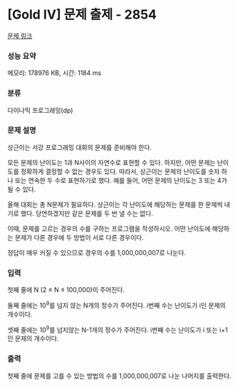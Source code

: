 # [Gold IV] 문제 출제 - 2854 

[문제 링크](https://www.acmicpc.net/problem/2854) 

### 성능 요약

메모리: 178976 KB, 시간: 1184 ms

### 분류

다이나믹 프로그래밍(dp)

### 문제 설명

<p>상근이는 서강 프로그래밍 대회의 문제를 준비해야 한다.</p>

<p>모든 문제의 난이도는 1과 N사이의 자연수로 표현할 수 있다. 하지만, 어떤 문제는 난이도를 정확하게 결정할 수 없는 경우도 있다. 따라서, 상근이는 문제의 난이도를 숫자 하나 또는 연속한 두 수로 표현하기로 했다. 예를 들어, 어떤 문제의 난이도는 3 또는 4가 될 수 있다.</p>

<p>올해 대회는 총 N문제가 필요하다. 상근이는 각 난이도에 해당하는 문제를 한 문제씩 내기로 했다. 당연하겠지만 같은 문제를 두 번 낼 수는 없다.</p>

<p>이때, 문제를 고르는 경우의 수를 구하는 프로그램을 작성하시오. 어떤 난이도에 해당하는 문제가 다른 경우에 두 방법이 서로 다른 경우이다.</p>

<p>정답이 매우 커질 수 있으므로 경우의 수를 1,000,000,007로 나눈다.</p>

### 입력 

 <p>첫째 줄에 N (2 ≤ N ≤ 100,000)이 주어진다.</p>

<p>둘째 줄에는 10<sup>9</sup>를 넘지 않는 N개의 정수가 주어진다. i번째 수는 난이도가 i인 문제의 개수이다.</p>

<p>셋째 줄에는 10<sup>9</sup>를 넘지않는 N-1개의 정수가 주어진다. i번째 수는 난이도가 i 또는 i+1인 문제의 개수이다.</p>

### 출력 

 <p>첫째 줄에 문제를 고를 수 있는 방법의 수를 1,000,000,007로 나눈 나머지를 출력한다.</p>

